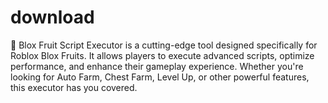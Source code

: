 # download
🚀 Blox Fruit Script Executor is a cutting-edge tool designed specifically for Roblox Blox Fruits. It allows players to execute advanced scripts, optimize performance, and enhance their gameplay experience. Whether you're looking for Auto Farm, Chest Farm, Level Up, or other powerful features, this executor has you covered.
